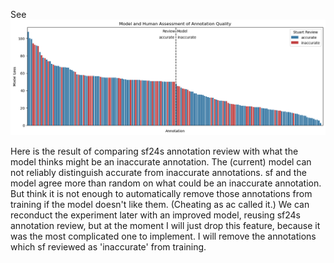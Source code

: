 See ![final.png](final.png)

Here is the result of comparing sf24s annotation review with what the model thinks might be an inaccurate annotation. The (current) model can not reliably distinguish accurate from inaccurate annotations. sf and the model agree more than random on what could be an inaccurate annotation. But think it is not enough to automatically remove those annotations from training if the model doesn't like them. (Cheating as ac called it.) We can reconduct the experiment later with an improved model, reusing sf24s annotation review, but at the moment I will just drop this feature, because it was the most complicated one to implement. I will remove the annotations which sf reviewed as 'inaccurate' from training.

